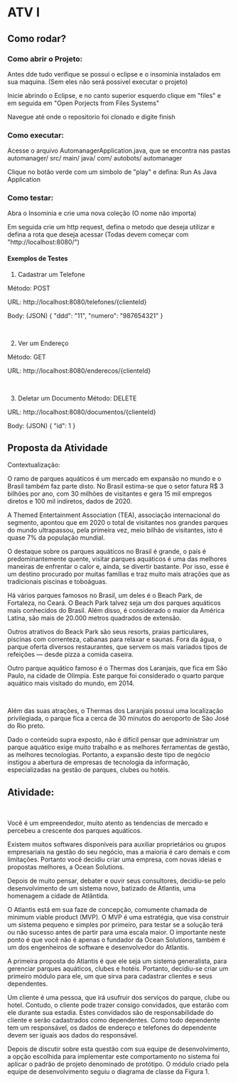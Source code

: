 
# ATV I

## Como rodar?

### Como abrir o Projeto:

Antes dde tudo verifique se possui o eclipse e o insominia instalados em  sua maquina. (Sem eles não será possivel executar o projeto)

Inicie abrindo o Eclipse, e no canto superior esquerdo clique em "files" e em seguida em "Open Porjects from Files Systems"

Navegue até onde o repositorio foi clonado e digite finish

### Como executar:

Acesse o arquivo AutomanagerApplication.java, que se encontra nas pastas automanager/ src/ main/ java/ com/ autobots/ automanager

Clique no botão verde com um simbolo de "play" e defina: Run As Java Application

### Como testar:

Abra o Insominia e crie uma nova coleção (O nome não importa)

Em seguida crie um http request, defina o metodo que deseja utilizar e defina a rota que deseja acessar (Todas devem começar com "http://localhost:8080/")

#### Exemplos de Testes



1. Cadastrar um Telefone

Método: POST

URL: http://localhost:8080/telefones/{clienteId}

Body: (JSON)
{
    "ddd": "11",
    "numero": "987654321"
}

<br>


2. Ver um Endereço

Método: GET

URL: http://localhost:8080/enderecos/{clienteId}

<br>


3. Deletar um Documento
Método: DELETE

URL: http://localhost:8080/documentos/{clienteId}

Body: (JSON)
{
    "id": 1
}

## Proposta da Atividade
Contextualização: 
<br>

O ramo de parques aquáticos é um mercado em expansão no mundo e o Brasil também faz parte 
disto. No Brasil estima-se que o setor fatura R$ 3 bilhões por ano, com 30 milhões de visitantes 
e gera 15 mil empregos diretos e 100 mil indiretos, dados de 2020. 
<br>

A Themed Entertainment Association (TEA), associação internacional do segmento, apontou que 
em 2020 o total de visitantes nos grandes parques do mundo ultrapassou, pela primeira vez, 
meio bilhão de visitantes, isto é quase 7% da população mundial. 
<br>

O destaque sobre os parques aquáticos no Brasil é grande, o país é predominantemente quente, 
visitar parques aquáticos é uma das melhores maneiras de enfrentar o calor e, ainda, se divertir 
bastante. Por isso, esse é um destino procurado por muitas famílias e traz muito mais atrações 
que as tradicionais piscinas e toboáguas. 
<br>

Há vários parques famosos no Brasil, um deles é o Beach Park, de Fortaleza, no Ceará. O Beach 
Park talvez seja um dos parques aquáticos mais conhecidos do Brasil. Além disso, é considerado 
o maior da América Latina, são mais de 20.000 metros quadrados de extensão. 
<br>

Outros atrativos do Beack Park são seus resorts, praias particulares, piscinas com correnteza, 
cabanas para relaxar e saunas. Fora da água, o parque oferta diversos restaurantes, que servem 
os mais variados tipos de refeições — desde pizza a comida caseira. 
<br>

Outro parque aquático famoso é o Thermas dos Laranjais, que fica em São Paulo, na cidade de 
Olímpia. Este parque foi considerado o quarto parque aquático mais visitado do mundo, em 
2014.  

<br>

Além das suas atrações, o Thermas dos Laranjais possui uma localização privilegiada, o parque 
fica a cerca de 30 minutos do aeroporto de São José do Rio preto. 
<br>

Dado o conteúdo supra exposto, não é difícil pensar que administrar um parque aquático exige 
muito trabalho e as melhores ferramentas de gestão, as melhores tecnologias. Portanto, a 
expansão deste tipo de negócio instigou a abertura de empresas de tecnologia da informação, 
especializadas na gestão de parques, clubes ou hotéis. 
<br>

## Atividade: 
<br>

Você é um empreendedor, muito atento as tendencias de mercado e percebeu a crescente dos 
parques aquáticos. 
<br>

Existem muitos softwares disponíveis para auxiliar proprietários ou grupos empresariais na 
gestão do seu negócio, mas a maioria é caro demais e com limitações. Portanto você decidiu 
criar uma empresa, com novas ideias e propostas melhores, a Ocean Solutions. 
<br>

Depois de muito pensar, debater e ouvir seus consultores, decidiu-se pelo desenvolvimento de 
um sistema novo, batizado de Atlantis, uma homenagem a cidade de Atlântida. 
<br>

O Atlantis está em sua faze de concepção, comumente chamada de minimum viable product 
(MVP). O MVP é uma estratégia, que visa construir um sistema pequeno e simples por primeiro, 
para testar se a solução terá ou não sucesso antes de partir para uma escala maior. O importante 
neste ponto é que você não é apenas o fundador da Ocean Solutions, também é um dos 
engenheiros de software e desenvolvedor do Atlantis. 
<br>

A primeira proposta do Atlantis é que ele seja um sistema generalista, para gerenciar parques 
aquáticos, clubes e hotéis. Portanto, decidiu-se criar um primeiro módulo para ele, um que sirva 
para cadastrar clientes e seus dependentes. 
<br>

Um cliente é uma pessoa, que irá usufruir dos serviços do parque, clube ou hotel. Contudo, o 
cliente pode trazer consigo convidados, que estarão com ele durante sua estadia. Estes 
convidados são de responsabilidade do cliente e serão cadastrados como dependentes. Como 
todo dependente tem um responsável, os dados de endereço e telefones do dependente devem 
ser iguais aos dados do responsável. 
<br>

Depois de discutir sobre esta questão com sua equipe de desenvolvimento, a opção escolhida 
para implementar este comportamento no sistema foi aplicar o padrão de projeto denominado 
de protótipo. O módulo criado pela equipe de desenvolvimento seguiu o diagrama de classe da 
Figura 1. 
<br>
